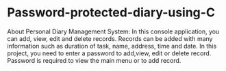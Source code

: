 # Password-protected-diary-using-C
About Personal Diary Management System: In this console application, you can add, view, edit and delete records. Records can be added with many information such as duration of task, name, address, time and date. In this project, you need to enter a password to add,view, edit or delete record. Password is  required to view the main menu or to add record. 


